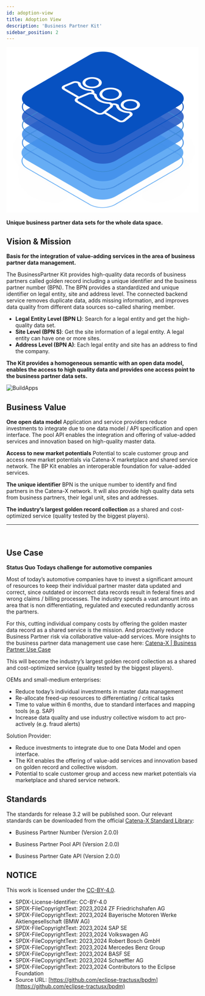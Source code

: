 ```yaml
---
id: adoption-view
title: Adoption View
description: 'Business Partner Kit'
sidebar_position: 2
---
```


![Business partner kit banner](/img/kit-icons/bp-kit-icon.svg)

**Unique business partner data sets for the whole data space.**

## Vision & Mission

**Basis for the integration of value-adding services in the area of business partner data management.**

The BusinessPartner Kit provides high-quality data records of business partners called golden record including a unique identifier and the business partner number (BPN). The BPN provides a standardized and unique identifier on legal entity, site and address level. The connected backend service removes duplicate data, adds missing information, and improves data quality from different data sources so-called sharing member.

- **Legal Entity Level (BPN L)**: Search for a legal entity and get the high-quality data set.
- **Site Level (BPN S)**: Get the site information of a legal entity. A legal entity can have one or more sites.
- **Address Level (BPN A)**: Each legal entity and site has an address to find the company.

**The Kit provides a homogeneous semantic with an open data model, enables the access to high quality data and provides one access point to the business partner data sets.**
<br/>

![BuildApps](@site/static/img/BPKITBuildApps.png)

## Business Value

**One open data model**
Application and service providers reduce investments to integrate due to one data model / API specification and open interface. The pool API enables the integration and offering of value-added services and innovation based on high-quality master data.

**Access to new market potentials**
Potential to scale customer group and access new market potentials via Catena-X marketplace and shared service network. The BP Kit enables an interoperable foundation for value-added services.

**The unique identifier**
BPN is the unique number to identify and find partners in the Catena-X network. It will also provide high quality data sets from business partners, their legal unit, sites and addresses.

**The industry’s largest golden record collection**
as a shared and cost-optimized service (quality tested by the biggest players).

---
<br/>

## Use Case

**Status Quo**
**Todays challenge for automotive companies**

Most of today’s automotive companies have to invest a significant amount of resources to keep their individual partner master data updated and correct, since outdated or incorrect data records result in federal fines and wrong claims / billing processes. The industry spends a vast amount into an area that is non differentiating, regulated and executed redundantly across the partners.

For this, cutting individual company costs by offering the golden master data record as a shared service is the mission. And proactively reduce Business Partner risk via collaborative value-add services.
More insights to the business partner data management use case here: [Catena-X | Business Partner Use Case](https://catena-x.net/en/offers-standards/bpdm)

This will become the industry’s largest golden record collection as a shared and cost-optimized service (quality tested by the biggest players).

OEMs and small-medium enterprises:

- Reduce today’s individual investments in master data management
- Re-allocate freed-up resources to differentiating / critical tasks
- Time to value within 6 months, due to standard interfaces and mapping tools (e.g. SAP)
- Increase data quality and use industry collective wisdom to act pro-actively (e.g. fraud alerts)

Solution Provider:

- Reduce investments to integrate due to one Data Model and open interface.
- The Kit enables the offering of value-add services and innovation based on golden record and collective wisdom.
- Potential to scale customer group and access new market potentials via marketplace and shared service network.

## Standards

The standards for release 3.2 will be published soon.
Our relevant standards can be downloaded from the official [Catena-X Standard Library](https://catena-x.net/de/standard-library):

- Business Partner Number (Version 2.0.0)

- Business Partner Pool API (Version 2.0.0)

- Business Partner Gate API (Version 2.0.0)

## NOTICE

This work is licensed under the [CC-BY-4.0](https://creativecommons.org/licenses/by/4.0/legalcode).

- SPDX-License-Identifier: CC-BY-4.0
- SPDX-FileCopyrightText: 2023,2024 ZF Friedrichshafen AG
- SPDX-FileCopyrightText: 2023,2024 Bayerische Motoren Werke Aktiengesellschaft (BMW AG)
- SPDX-FileCopyrightText: 2023,2024 SAP SE
- SPDX-FileCopyrightText: 2023,2024 Volkswagen AG
- SPDX-FileCopyrightText: 2023,2024 Robert Bosch GmbH
- SPDX-FileCopyrightText: 2023,2024 Mercedes Benz Group
- SPDX-FileCopyrightText: 2023,2024 BASF SE
- SPDX-FileCopyrightText: 2023,2024 Schaeffler AG
- SPDX-FileCopyrightText: 2023,2024 Contributors to the Eclipse Foundation
- Source URL: [https://github.com/eclipse-tractusx/bpdm](https://github.com/eclipse-tractusx/bpdm)
